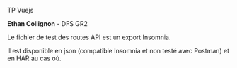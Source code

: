 TP Vuejs

**Ethan Collignon** -
DFS GR2

Le fichier de test des routes API est un export Insomnia.

Il est disponible en json (compatible Insomnia et non testé avec Postman) et en HAR au cas où.